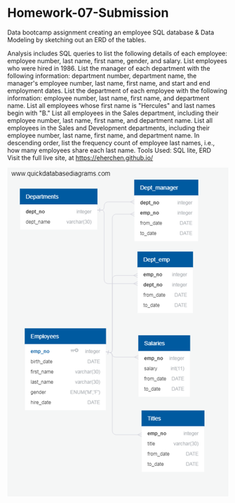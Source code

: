 # Homework-07-Submission

Data bootcamp assignment creating an employee SQL database & Data Modeling by sketching out an ERD of the tables. 

Analysis includes SQL queries to list the following details of each employee: employee number, last name, first name, gender, and salary. List employees who were hired in 1986. List the manager of each department with the following information: department number, department name, the manager's employee number, last name, first name, and start and end employment dates. List the department of each employee with the following information: employee number, last name, first name, and department name. List all employees whose first name is "Hercules" and last names begin with "B." List all employees in the Sales department, including their employee number, last name, first name, and department name. List all employees in the Sales and Development departments, including their employee number, last name, first name, and department name. In descending order, list the frequency count of employee last names, i.e., how many employees share each last name.
Tools Used: SQL lite, ERD  
Visit the full live site, at https://eherchen.github.io/

![Alt Text](https://github.com/eherchen/Employee-Database-Analysis/blob/master/ERD_Hmwk7.png)
